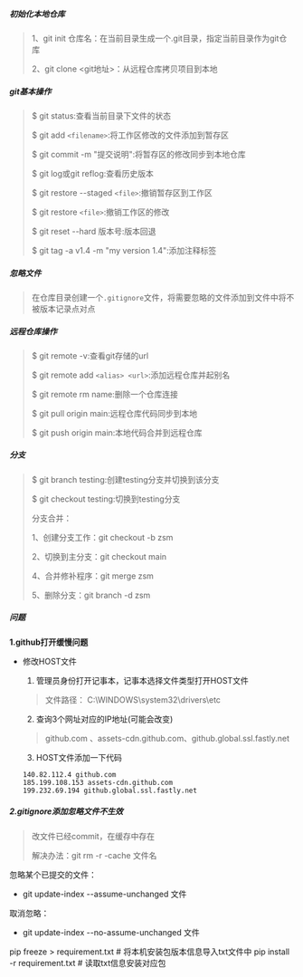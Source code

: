 ##### 初始化本地仓库

> 1、git init 仓库名：在当前目录生成一个.git目录，指定当前目录作为git仓库
>
> 2、git clone <git地址>：从远程仓库拷贝项目到本地

##### git基本操作

> $ git status:查看当前目录下文件的状态
>
> $ git add `<filename>`:将工作区修改的文件添加到暂存区
>
> $ git commit -m "提交说明":将暂存区的修改同步到本地仓库
>
> $ git log或git reflog:查看历史版本
>
> $ git restore --staged `<file>`:撤销暂存区到工作区
>
> $ git restore `<file>`:撤销工作区的修改
>
> $ git reset --hard 版本号:版本回退
>
> $ git tag -a v1.4 -m "my version 1.4":添加注释标签

##### 忽略文件

> 在仓库目录创建一个`.gitignore`文件，将需要忽略的文件添加到文件中将不被版本记录点对点

##### 远程仓库操作

> $ git remote -v:查看git存储的url
>
> $ git remote add `<alias> <url>`:添加远程仓库并起别名
>
> $ git remote rm name:删除一个仓库连接
>
> $ git pull origin main:远程仓库代码同步到本地
>
> $  git push origin main:本地代码合并到远程仓库

##### 分支

> $ git branch testing:创建testing分支并切换到该分支
>
> $ git checkout testing:切换到testing分支
>
> 分支合并：
>
> 	1、创建分支工作：git checkout -b zsm
> 	
> 	2、切换到主分支：git checkout main
> 	
> 	4、合并修补程序：git merge zsm
> 	
> 	5、删除分支：git branch -d zsm

##### 问题

**1.github打开缓慢问题**

- 修改HOST文件

  1. 管理员身份打开记事本，记事本选择文件类型打开HOST文件

  > 文件路径： C:\WINDOWS\system32\drivers\etc 

  2. 查询3个网址对应的IP地址(可能会改变)

  >  github.com 、assets-cdn.github.com、github.global.ssl.fastly.net

  3. HOST文件添加一下代码

  ```
  140.82.112.4 github.com
  185.199.108.153 assets-cdn.github.com
  199.232.69.194 github.global.ssl.fastly.net
  ```

##### 2.gitignore添加忽略文件不生效

> 改文件已经commit，在缓存中存在
>
> 解决办法：git rm -r -cache 文件名

忽略某个已提交的文件：
- git update-index --assume-unchanged 文件

取消忽略：
- git update-index --no-assume-unchanged 文件

pip freeze > requirement.txt  # 将本机安装包版本信息导入txt文件中
pip install -r requirement.txt  # 读取txt信息安装对应包
